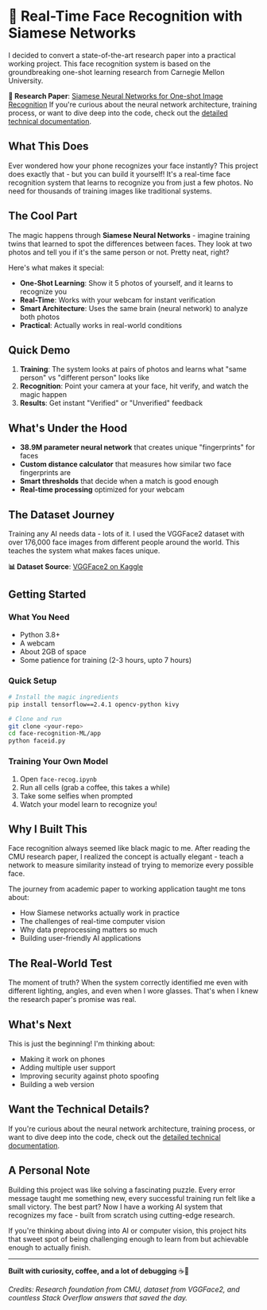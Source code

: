 # 🎯 Real-Time Face Recognition with Siamese Networks

I decided to convert a state-of-the-art research paper into a practical working project. This face recognition system is based on the groundbreaking one-shot learning research from Carnegie Mellon University.

**📄 Research Paper**: [Siamese Neural Networks for One-shot Image Recognition](https://www.cs.cmu.edu/~rsalakhu/papers/oneshot1.pdf)
If you're curious about the neural network architecture, training process, or want to dive deep into the code, check out the [detailed technical documentation](TECHNICAL_README.md).

## What This Does

Ever wondered how your phone recognizes your face instantly? This project does exactly that - but you can build it yourself! It's a real-time face recognition system that learns to recognize you from just a few photos. No need for thousands of training images like traditional systems.

## The Cool Part

The magic happens through **Siamese Neural Networks** - imagine training twins that learned to spot the differences between faces. They look at two photos and tell you if it's the same person or not. Pretty neat, right?

Here's what makes it special:
- **One-Shot Learning**: Show it 5 photos of yourself, and it learns to recognize you
- **Real-Time**: Works with your webcam for instant verification  
- **Smart Architecture**: Uses the same brain (neural network) to analyze both photos
- **Practical**: Actually works in real-world conditions

## Quick Demo

1. **Training**: The system looks at pairs of photos and learns what "same person" vs "different person" looks like
2. **Recognition**: Point your camera at your face, hit verify, and watch the magic happen
3. **Results**: Get instant "Verified" or "Unverified" feedback

## What's Under the Hood

- **38.9M parameter neural network** that creates unique "fingerprints" for faces
- **Custom distance calculator** that measures how similar two face fingerprints are
- **Smart thresholds** that decide when a match is good enough
- **Real-time processing** optimized for your webcam

## The Dataset Journey

Training any AI needs data - lots of it. I used the VGGFace2 dataset with over 176,000 face images from different people around the world. This teaches the system what makes faces unique.

**📊 Dataset Source**: [VGGFace2 on Kaggle](https://www.kaggle.com/datasets/hearfool/vggface2)

## Getting Started

### What You Need
- Python 3.8+
- A webcam
- About 2GB of space
- Some patience for training (2-3 hours, upto 7 hours)

### Quick Setup
```bash
# Install the magic ingredients
pip install tensorflow==2.4.1 opencv-python kivy

# Clone and run
git clone <your-repo>
cd face-recognition-ML/app
python faceid.py
```

### Training Your Own Model
1. Open `face-recog.ipynb`
2. Run all cells (grab a coffee, this takes a while)
3. Take some selfies when prompted
4. Watch your model learn to recognize you!

## Why I Built This

Face recognition always seemed like black magic to me. After reading the CMU research paper, I realized the concept is actually elegant - teach a network to measure similarity instead of trying to memorize every possible face. 

The journey from academic paper to working application taught me tons about:
- How Siamese networks actually work in practice
- The challenges of real-time computer vision
- Why data preprocessing matters so much
- Building user-friendly AI applications

## The Real-World Test

The moment of truth? When the system correctly identified me even with different lighting, angles, and even when I wore glasses. That's when I knew the research paper's promise was real.

## What's Next

This is just the beginning! I'm thinking about:
- Making it work on phones
- Adding multiple user support  
- Improving security against photo spoofing
- Building a web version

## Want the Technical Details?

If you're curious about the neural network architecture, training process, or want to dive deep into the code, check out the [detailed technical documentation](TECHNICAL_README.md).

## A Personal Note

Building this project was like solving a fascinating puzzle. Every error message taught me something new, every successful training run felt like a small victory. The best part? Now I have a working AI system that recognizes my face - built from scratch using cutting-edge research.

If you're thinking about diving into AI or computer vision, this project hits that sweet spot of being challenging enough to learn from but achievable enough to actually finish.

---

**Built with curiosity, coffee, and a lot of debugging** ☕🤖

*Credits: Research foundation from CMU, dataset from VGGFace2, and countless Stack Overflow answers that saved the day.*
